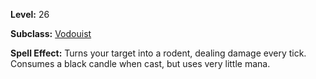 <!-- TITLE: Spell: Turn To Mouse -->
<!-- SUBTITLE:  -->

**Level:** 26

**Subclass:** [Vodouist](vodouist)

**Spell Effect:** Turns your target into a rodent, dealing damage every tick.  Consumes a black candle when cast, but uses very little mana.